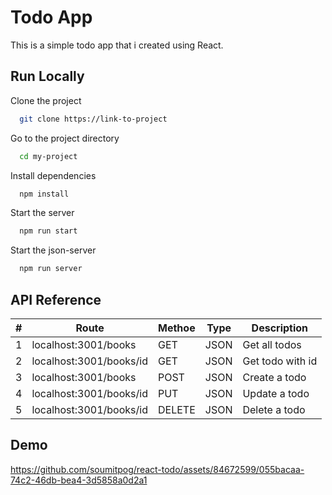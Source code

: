 # Todo App

This is a simple todo app that i created using React.

## Run Locally

Clone the project

```bash
  git clone https://link-to-project
```

Go to the project directory

```bash
  cd my-project
```

Install dependencies

```bash
  npm install
```

Start the server

```bash
  npm run start
```

Start the json-server

```bash
  npm run server
```

## API Reference

| #   | Route                   | Methoe | Type | Description      |
| --- | ----------------------- | ------ | ---- | ---------------- |
| 1   | localhost:3001/books    | GET    | JSON | Get all todos    |
| 2   | localhost:3001/books/id | GET    | JSON | Get todo with id |
| 3   | localhost:3001/books    | POST   | JSON | Create a todo    |
| 4   | localhost:3001/books/id | PUT    | JSON | Update a todo    |
| 5   | localhost:3001/books/id | DELETE | JSON | Delete a todo    |

## Demo
https://github.com/soumitpog/react-todo/assets/84672599/055bacaa-74c2-46db-bea4-3d5858a0d2a1


